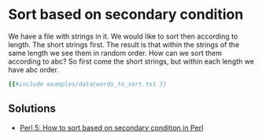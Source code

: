 # Sort based on secondary condition

We have a file with strings in it. We would like to sort then according to length. The short strings first.
The result is that within the strings of the same length we see them in random order. How can we sort them according to abc?
So first come the short strings, but within each length we have abc order.


```ruby
{{#include examples/data/words_to_sort.txt }}
```

## Solutions
* [Perl 5: How to sort based on secondary condition in Perl](https://perlmaven.com/beginner-perl-maven-sort)
<!--  <li><a href="">Ruby: How to sort in Ruby based on secondary condition?</li></li> -->

